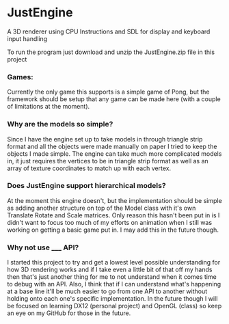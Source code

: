 # JustEngine
 A 3D renderer using CPU Instructions and SDL for display and keyboard input handling
 
 To run the program just download and unzip the JustEngine.zip file in this project


### Games:
Currently the only game this supports is a simple game of Pong, but the framework should be setup that any game can be made here (with a couple of limitations at the moment).


### Why are the models so simple?
Since I have the engine set up to take models in through triangle strip format and all the objects were made manually on paper I tried to keep the objects I made simple. The engine can take much more complicated models in, it just requires the vertices to be in triangle strip format as well as an array of texture coordinates to match up with each vertex.


### Does JustEngine support hierarchical models?
At the moment this engine doesn't, but the implementation should be simple as adding another structure on top of the Model class with it's own Translate Rotate and Scale matrices. Only reason this hasn't been put in is I didn't want to focus too much of my efforts on animation when I still was working on getting a basic game put in. I may add this in the future though.


### Why not use ___ API?
I started this project to try and get a lowest level possible understanding for how 3D rendering works and if I take even a little bit of that off my hands then that's just another thing for me to not understand when it comes time to debug with an API. Also, I think that if I can understand what's happening at a base line it'll be much easier to go from one API to another without holding onto each one's specific implementation. In the future though I will be focused on learning DX12 (personal project) and OpenGL (class) so keep an eye on my GitHub for those in the future.
